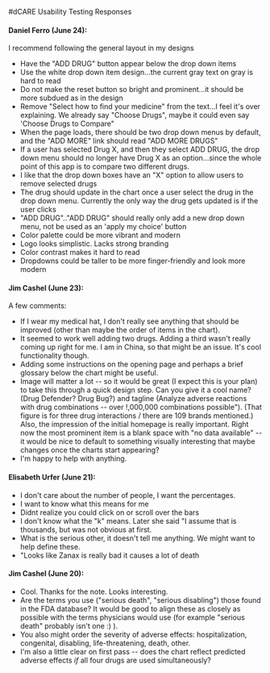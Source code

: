 #dCARE Usability Testing Responses

#### Daniel Ferro (June 24):

I recommend following the general layout in my designs
- Have the "ADD DRUG" button appear below the drop down items
- Use the white drop down item design…the current gray text on gray is hard to read
- Do not make the reset button so bright and prominent...it should be more subdued as in the design
- Remove "Select how to find your medicine" from the text...I feel it's over explaining. We already say "Choose Drugs", maybe it could even say 'Choose Drugs to Compare"
- When the page loads, there should be two drop down menus by default, and the "ADD MORE" link should read "ADD MORE DRUGS"
- If a user has selected Drug X, and then they select ADD DRUG, the drop down menu should no longer have Drug X as an option...since the whole point of this app is to compare two different drugs.
- I like that the drop down boxes have an "X" option to allow users to remove selected drugs
- The drug should update in the chart once a user select the drug in the drop down menu. Currently the only way the drug gets updated is if the user clicks 
- "ADD DRUG".."ADD DRUG" should really only add a new drop down menu, not be used as an 'apply my choice' button
- Color palette could be more vibrant and modern
- Logo looks simplistic. Lacks strong branding
- Color contrast makes it hard to read
- Dropdowns could be taller to be more finger-friendly and look more modern

#### Jim Cashel (June 23):

A few comments:
- If I wear my medical hat, I don't really see anything that should be improved (other than maybe the order of items in the chart).
- It seemed to work well adding two drugs. Adding a third wasn't really coming up right for me. I am in China, so that might be an issue. It's cool functionality though.
- Adding some instructions on the opening page and perhaps a brief glossary below the chart might be useful.
- Image will matter a lot -- so it would be great (I expect this is your plan) to take this through a quick design step. Can you give it a cool name? (Drug Defender? Drug Bug?) and tagline (Analyze adverse reactions with drug combinations -- over !,000,000 combinations possible"). (That figure is for three drug interactions / there are 109 brands mentioned.) Also, the impression of the initial homepage is really important. Right now the most prominent item is a blank space with "no data available" -- it would be nice to default to something visually interesting that maybe changes once the charts start appearing?
- I'm happy to help with anything.

#### Elisabeth Urfer (June 21):

- I don't care about the number of people, I want the percentages.
- I want to know what this means for me
- Didnt realize you could click on or scroll over the bars
- I don't know what the "k" means. Later she said "I assume that is thousands, but was not obvious at first.
- What is the serious other, it doesn't tell me anything. We might want to help define these.
- "Looks like Zanax is really bad it causes a lot of death

#### Jim Cashel (June 20):

- Cool. Thanks for the note. Looks interesting.
- Are the terms you use ("serious death", "serious disabling") those found in the FDA database? It would be good to align these as closely as possible with the terms physicians would use (for example "serious death" probably isn't one :)    ).
- You also might order the severity of adverse effects: hospitalization, congenital, disabling, life-threatening, death, other.
- I'm also a little clear on first pass -- does the chart reflect predicted adverse effects *if* all four drugs are used simultaneously?
